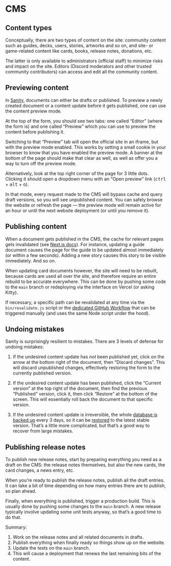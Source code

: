 # CMS

## Content types

Conceptually, there are two types of content on the site: community content such as guides, decks, users, stories, artworks and so on, and site- or game-related content like cards, books, release notes, donations, etc.

The latter is only available to administrators (official staff) to minimize risks and impact on the site. Editors (Discord moderators and other trusted community contributors) can access and edit all the community content.

## Previewing content

In [Sanity](https://www.sanity.io/), documents can either be drafts or published. To preview a newly created document or a content update before it gets published, one can use the content preview mode.

At the top of the form, you should see two tabs: one called “Editor” (where the form is) and one called “Preview” which you can use to preview the content before publishing it.

Switching to that “Preview” tab will open the official site in an iframe, but with the preview mode enabled. This works by setting a small cookie in your browser to know that you have enabled the preview mode. A banner at the bottom of the page should make that clear as well, as well as offer you a way to turn off the preview mode.

Alternatively, look at the top right corner of the page for 3 little dots. Clicking it should open a dropdown menu with an “Open preview” link (<kbd>ctrl</kbd> + <kbd>alt</kbd> + <kbd>o</kbd>).

In that mode, every request made to the CMS will bypass cache and query draft versions, so you will see unpublished content. You can safely browse the website or refresh the page — the preview mode will remain active for an hour or until the next website deployment (or until you remove it).

## Publishing content

When a document gets published in the CMS, the cache for relevant pages gets invalidated (see [Next.js docs](https://nextjs.org/docs/basic-features/data-fetching/incremental-static-regeneration#on-demand-revalidation-beta)). For instance, updating a guide document causes the page for the guide to be updated almost immediately (or within a few seconds). Adding a new story causes this story to be visible immediately. And so on.

When updating card documents however, the site will need to be rebuilt, because cards are used all over the site, and therefore require an entire rebuild to be accurate everywhere. This can be done by pushing some code to the `main` branch or redeploying via the interface on Vercel (or asking Kitty).

If necessary, a specific path can be revalidated at any time via the `bin/revalidate.js` script or the [dedicated GitHub Workflow](https://github.com/sheepyard/stormbound-kitty/actions/workflows/revalidate.yml) that can be triggered manually (and uses the same Node script under the hood).

## Undoing mistakes

Sanity is surprisingly resilient to mistakes. There are 3 levels of defense for undoing mistakes:

1. If the undesired content update has _not_ been published yet, click on the arrow at the bottom right of the document, then “Discard changes”. This will discard unpublished changes, effectively restoring the form to the currently published version.

2. If the undesired content update has been published, click the “Current version” at the top right of the document, then find the previous “Published” version, click it, then click “Restore” at the bottom of the screen. This will essentially roll back the document to that specific version.

3. If the undesired content update is irreversible, the whole [database is backed up](./WORKFLOWS.md#backupyml) every 3 days, so it can be [restored](https://www.sanity.io/docs/importing-data) to the latest stable version. That’s a little more complicated, but that’s a good way to recover from large mistakes.

## Publishing release notes

To publish new release notes, start by preparing everything you need as a draft on the CMS: the release notes themselves, but also the new cards, the card changes, a news entry, etc.

When you’re ready to publish the release notes, publish all the draft entries. It can take a bit of time depending on how many entries there are to publish, so plan ahead.

Finally, when everything is published, trigger a production build. This is usually done by pushing some changes to the `main` branch. A new release typically involve updating some unit tests anyway, so that’s a good time to do that.

Summary:

1. Work on the release notes and all related documents in drafts.
2. Publish everything when finally ready so things show up on the website.
3. Update the tests on the `main` branch.
4. This will cause a deployment that renews the last remaining bits of the content.

